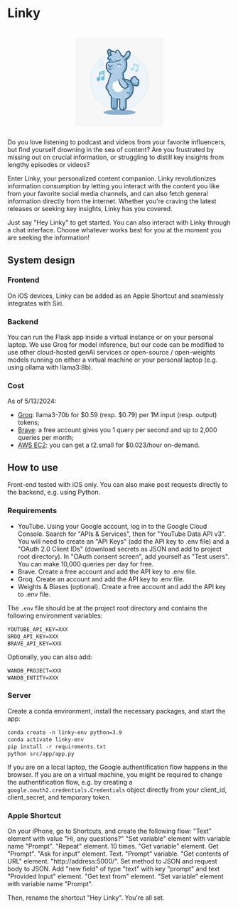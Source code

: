 # Linky

<div align = "center">
<h1>
    <img src = "https://github.com/jveronvialard/hey-linky/blob/main/assets/images/linky.jpeg?raw=true" width = 200 height = 200>
<br>

</h1>

</div>

Do you love listening to podcast and videos from your favorite influencers, but find yourself drowning in the sea of content? Are you frustrated by missing out on crucial information, or struggling to distill key insights from lengthy episodes or videos?

Enter Linky, your personalized content companion. Linky revolutionizes information consumption by letting you interact with the content you like from your favorite social media channels, and can also fetch general information directly from the internet. Whether you're craving the latest releases or seeking key insights, Linky has you covered. 

Just say "Hey Linky" to get started. You can also interact with Linky through a chat interface. Choose whatever works best for you at the moment you are seeking the information!

## System design

### Frontend
On iOS devices, Linky can be added as an Apple Shortcut and seamlessly integrates with Siri.

### Backend
You can run the Flask app inside a virtual instance or on your personal laptop. We use Groq for model inference, but our code can be modified to use other cloud-hosted genAI services or open-source / open-weights models running on either a virtual machine or your personal laptop (e.g. using ollama with llama3:8b).

### Cost
As of 5/13/2024:
- [Groq](https://wow.groq.com/): llama3-70b for $0.59 (resp. $0.79) per 1M input (resp. output) tokens;
- [Brave](https://brave.com/search/api/): a free account gives you 1 query per second and up to 2,000 queries per month;
- [AWS EC2](https://aws.amazon.com/ec2/instance-types/t2/): you can get a t2.small for $0.023/hour on-demand.

## How to use
Front-end tested with iOS only. You can also make post requests directly to the backend, e.g. using Python.

### Requirements
- YouTube. Using your Google account, log in to the Google Cloud Console. Search for "APIs & Services", then for "YouTube Data API v3". You will need to create an "API Keys" (add the API key to .env file) and a "OAuth 2.0 Client IDs" (download secrets as JSON and add to project root directory). In "OAuth consent screen", add yourself as "Test users". You can make 10,000 queries per day for free.
- Brave. Create a free account and add the API key to .env file.
- Groq. Create an account and add the API key to .env file.
- Weights & Biases (optional). Create a free account and add the API key to .env file.

The `.env` file should be at the project root directory and contains the following environment variables:
```
YOUTUBE_API_KEY=XXX
GROQ_API_KEY=XXX
BRAVE_API_KEY=XXX
```

Optionally, you can also add:
```
WANDB_PROJECT=XXX
WANDB_ENTITY=XXX
```

### Server
Create a conda environment, install the necessary packages, and start the app:
```
conda create -n linky-env python=3.9
conda activate linky-env
pip install -r requirements.txt
python src/app/app.py
```

If you are on a local laptop, the Google authentification flow happens in the browser. If you are on a virtual machine, you might be required to change the authentification flow, e.g. by creating a `google.oauth2.credentials.Credentials` object directly from your client_id, client_secret, and temporary token.

### Apple Shortcut
On your iPhone, go to Shortcuts, and create the following flow:
"Text" element with value "Hi, any questions?"
"Set variable" element with variable name "Prompt".
"Repeat" element. 10 times.
    "Get variable" element. Get "Prompt".
    "Ask for input" element. Text. "Prompt" variable.
    "Get contents of URL" element. "http://address:5000/". Set method to JSON and request body to JSON. Add "new field" of type "text" with key "prompt" and text "Provided Input" element.
    "Get text from" element.
    "Set variable" element with variable name "Prompt".

Then, rename the shortcut "Hey Linky". You're all set.
